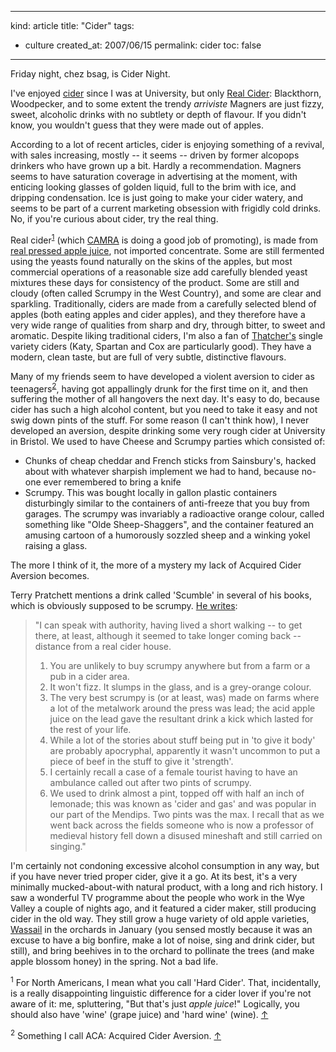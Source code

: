 -----
kind: article
title: "Cider"
tags:
- culture
created_at: 2007/06/15
permalink: cider
toc: false
-----

<p>Friday night, chez bsag, is Cider Night.</p>

<p>I've enjoyed <a href="http://en.wikipedia.org/wiki/Cider">cider</a> since I was at University, but only <a href="http://www.rousette.org.uk/blog/archives/comfort-me-with-apples/">Real Cider</a>: Blackthorn, Woodpecker, and to some extent the trendy <em>arriviste</em> Magners are just fizzy, sweet, alcoholic drinks with no subtlety or depth of flavour. If you didn't know, you wouldn't guess that they were made out of apples.</p>

<p>According to a lot of recent articles, cider is enjoying something of a revival, with sales increasing, mostly -- it seems -- driven by former alcopops drinkers who have grown up a bit. Hardly a recommendation. Magners seems to have saturation coverage in advertising at the moment, with enticing looking glasses of golden liquid, full to the brim with ice, and dripping condensation. Ice is just going to make your cider watery, and seems to be part of a current marketing obsession with frigidly cold drinks. No, if you're curious about cider, try the real thing.</p>

<p>Real cider<sup id="r1-150607"><a href="#f1-150607">1</a></sup> (which <a href="http://www.camra.org.uk/page.aspx?o=aboutcider">CAMRA</a> is doing a good job of promoting), is made from <a href="http://www.cideruk.com/">real pressed apple juice</a>, not imported concentrate. Some are still fermented using the yeasts found naturally on the skins of the apples, but most commercial operations of a reasonable size add carefully blended yeast mixtures these days for consistency of the product. Some are still and cloudy (often called Scrumpy in the West Country), and some are clear and sparkling. Traditionally, ciders are made from a carefully selected blend of apples (both eating apples and cider apples), and they therefore have a very wide range of qualities from sharp and dry, through bitter, to sweet and aromatic. Despite liking traditional ciders, I'm also a fan of <a href="http://www.thatcherscider.co.uk/">Thatcher's</a> single variety ciders (Katy, Spartan and Cox are particularly good). They have a modern, clean taste, but are full of very subtle, distinctive flavours.</p>

<p>Many of my friends seem to have developed a violent aversion to cider as teenagers<sup id="r2-150607"><a href="#f2-150607">2</a></sup>, having got appallingly drunk for the first time on it, and then suffering the mother of all hangovers the next day. It's easy to do, because cider has such a high alcohol content, but you need to take it easy and not swig down pints of the stuff. For some reason (I can't think how), I never developed an aversion, despite drinking some very rough cider at University in Bristol. We used to have Cheese and Scrumpy parties which consisted of:</p>

<ul>
<li>Chunks of cheap cheddar and French sticks from Sainsbury's, hacked about with whatever sharpish implement we had to hand, because no-one ever remembered to bring a knife</li>
<li>Scrumpy. This was bought locally in gallon plastic containers disturbingly similar to the containers of anti-freeze that you buy from garages. The scrumpy was invariably a radioactive orange colour, called something like "Olde Sheep-Shaggers", and the container featured an amusing cartoon of a humorously sozzled sheep and a winking yokel raising a glass.</li>
</ul>

<p>The more I think of it, the more of a mystery my lack of Acquired Cider Aversion becomes.</p>

<p>Terry Pratchett mentions a drink called 'Scumble' in several of his books, which is obviously supposed to be scrumpy. <a href="http://www.lspace.org/books/apf/mort.html">He writes</a>:</p>

<blockquote>
<p>"I can speak with authority, having lived a short walking -- to get there, at least, although it seemed to take longer coming back -- distance from a real cider house.

<ol>
<li>You are unlikely to buy scrumpy anywhere but from a farm or a pub in a cider area.</li>
<li>It won't fizz. It slumps in the glass, and is a grey-orange colour.</li>
<li>The very best scrumpy is (or at least, was) made on farms where a lot of the metalwork around the press was lead; the acid apple juice on the lead gave the resultant drink a kick which lasted for the rest of your life.</li>
<li>While a lot of the stories about stuff being put in 'to give it body' are probably apocryphal, apparently it wasn't uncommon to put a piece of beef in the stuff to give it 'strength'.</li>
<li>I certainly recall a case of a female tourist having to have an ambulance called out after two pints of scrumpy.</li>
<li>We used to drink almost a pint, topped off with half an inch of lemonade; this was known as 'cider and gas' and was popular in our part of the Mendips. Two pints was the max. I recall that as we went back across the fields someone who is now a professor of medieval history fell down a disused mineshaft and still carried on singing."</li>
</ol>
</p>
</blockquote>

<p>I'm certainly not condoning excessive alcohol consumption in any way, but if you have never tried proper cider, give it a go. At its best, it's a very minimally mucked-about-with natural product, with a long and rich history. I saw a wonderful TV programme about the people who work in the Wye Valley a couple of nights ago, and it featured a cider maker, still producing cider in the old way. They still grow a huge variety of old apple varieties, <a href="http://www.cideruk.com/">Wassail</a> in the orchards in January (you sensed mostly because it was an excuse to have a big bonfire, make a lot of noise, sing and drink cider, but still), and bring beehives in to the orchard to pollinate the trees (and make apple blossom honey) in the spring. Not a bad life.</p>

<p><sup id="f1-150607">1</sup> For North Americans, I mean what you call 'Hard Cider'. That, incidentally, is a really disappointing linguistic difference for a cider lover if you're not aware of it: me, spluttering, "But that's just <em>apple juice</em>!" Logically, you should also have 'wine' (grape juice) and 'hard wine' (wine). <a href="#r1-150607">&uarr;</a></p>

<p><sup id="f2-150607">2</sup> Something I call ACA: Acquired Cider Aversion. <a href="#r2-150607">&uarr;</a></p>


